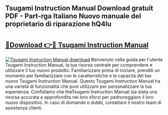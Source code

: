 ## Tsugami Instruction Manual Download gratuit PDF - Part-rga Italiano Nuovo manuale del proprietario di riparazione hQ4lu

# <h2><a href="http://dfdeyz1.blite.top/?on=Tsugami+Instruction+Manual">🔗Download 👉🔴 Tsugami Instruction Manual</a></h2>

[![Tsugami Instruction Manual download](https://i.imgur.com/lujVjoI.png)](http://dfdeyz1.blite.top/?on=Tsugami+Instruction+Manual)
Benvenuto nella guida per l'utente Tsugami Instruction Manual, la tua risorsa centrale per comprendere e utilizzare il tuo nuovo prodotto. Familiarizzare prima di iniziare, prenditi un momento per familiarizzare con le caratteristiche e le capacità del tuo nuovo Tsugami Instruction Manual. Questo Tsugami Instruction Manual ha una varietà di funzionalità che puoi utilizzare per personalizzare la tua esperienza. Confidiamo che theTsugami Instruction Manual sia stata una risorsa accurata e approfondita nei loro sforzi per padroneggiare il loro nuovo dispositivo. In caso di domande o dubbi, contattare il nostro team di assistenza clienti.
